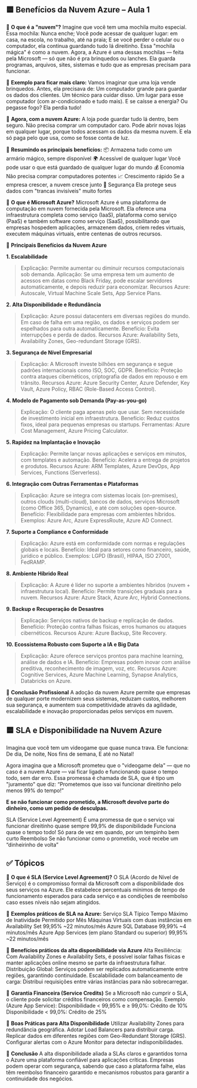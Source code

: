 ## 🟦 **Benefícios da Nuvem Azure – Aula 1**

🔹 **O que é a "nuvem"?** 
Imagine que você tem uma mochila muito especial.
Essa mochila:
Nunca enche;
Você pode acessar de qualquer lugar: em casa, na escola, no trabalho, até na praia;
E se você perder o celular ou o computador, ela continua guardando tudo lá direitinho.
Essa "mochila mágica" é como a nuvem.
Agora, a Azure é uma dessas mochilas — feita pela Microsoft — só que não é pra brinquedos ou lanches. Ela guarda programas, arquivos, sites, sistemas e tudo que as empresas precisam para funcionar.

🔹 **Exemplo para ficar mais claro:** 
Vamos imaginar que uma loja vende brinquedos. Antes, ela precisava de:
Um computador grande para guardar os dados dos clientes.
Um técnico para cuidar disso.
Um lugar para esse computador (com ar-condicionado e tudo mais).
E se caísse a energia? Ou pegasse fogo? Ela perdia tudo!

🔹 **Agora, com a nuvem Azure:**
A loja pode guardar tudo lá dentro, bem seguro.
Não precisa comprar um computador caro.
Pode abrir novas lojas em qualquer lugar, porque todos acessam os dados da mesma nuvem.
E ela só paga pelo que usa, como se fosse conta de luz.

🔹 **Resumindo os principais benefícios:**
📦 Armazena tudo	como um armário mágico, sempre disponível
🌍 Acessível de qualquer lugar	Você pode usar o que está guardado de qualquer lugar do mundo
💰 Economia	Não precisa comprar computadores potentes
📈 Crescimento rápido	Se a empresa crescer, a nuvem cresce junto
🔐 Segurança	Ela protege seus dados com "trancas invisíveis" muito fortes

🔹 **O que é Microsoft Azure?** 
Microsoft Azure é uma plataforma de computação em nuvem fornecida pela Microsoft. Ela oferece uma infraestrutura completa como serviço (IaaS), plataforma como serviço (PaaS) e também software como 
serviço (SaaS), possibilitando que empresas hospedem aplicações, armazenem dados, criem redes virtuais, executem máquinas virtuais, entre centenas de outros recursos.

🔹 **Principais Benefícios da Nuvem Azure**

**1. Escalabilidade**
> Explicação: Permite aumentar ou diminuir recursos computacionais sob demanda.
> Aplicação: Se uma empresa tem um aumento de acessos em datas como Black Friday, pode escalar servidores automaticamente, e depois reduzir para economizar.
> Recursos Azure: Autoscale, Virtual Machine Scale Sets, App Service Plans.

**2. Alta Disponibilidade e Redundância**
> Explicação: Azure possui datacenters em diversas regiões do mundo. Em caso de falha em uma região, os dados e serviços podem ser espelhados para outra automaticamente.
> Benefício: Evita interrupções e perda de dados.
> Recursos Azure: Availability Sets, Availability Zones, Geo-redundant Storage (GRS).

**3. Segurança de Nível Empresarial**
> Explicação: A Microsoft investe bilhões em segurança e segue padrões internacionais como ISO, SOC, GDPR.
> Benefício: Proteção contra ataques cibernéticos, criptografia de dados em repouso e em trânsito.
> Recursos Azure: Azure Security Center, Azure Defender, Key Vault, Azure Policy, RBAC (Role-Based Access Control).

**4. Modelo de Pagamento sob Demanda (Pay-as-you-go)**
> Explicação: O cliente paga apenas pelo que usar. Sem necessidade de investimento inicial em infraestrutura.
> Benefício: Reduz custos fixos, ideal para pequenas empresas ou startups.
> Ferramentas: Azure Cost Management, Azure Pricing Calculator.

**5. Rapidez na Implantação e Inovação**
> Explicação: Permite lançar novas aplicações e serviços em minutos, com templates e automação.
> Benefício: Acelera a entrega de projetos e produtos.
> Recursos Azure: ARM Templates, Azure DevOps, App Services, Functions (Serverless).

**6. Integração com Outras Ferramentas e Plataformas**
> Explicação: Azure se integra com sistemas locais (on-premises), outros clouds (multi-cloud), bancos de dados, serviços Microsoft (como Office 365, Dynamics), e até com soluções open-source.
> Benefício: Flexibilidade para empresas com ambientes híbridos.
> Exemplos: Azure Arc, Azure ExpressRoute, Azure AD Connect.

**7. Suporte a Compliance e Conformidade**
> Explicação: Azure está em conformidade com normas e regulações globais e locais.
> Benefício: Ideal para setores como financeiro, saúde, jurídico e público.
> Exemplos: LGPD (Brasil), HIPAA, ISO 27001, FedRAMP.

**8. Ambiente Híbrido Real**
> Explicação: A Azure é líder no suporte a ambientes híbridos (nuvem + infraestrutura local).
> Benefício: Permite transições graduais para a nuvem.
> Recursos Azure: Azure Stack, Azure Arc, Hybrid Connections.

**9. Backup e Recuperação de Desastres**
> Explicação: Serviços nativos de backup e replicação de dados.
> Benefício: Proteção contra falhas físicas, erros humanos ou ataques cibernéticos.
> Recursos Azure: Azure Backup, Site Recovery.

**10. Ecossistema Robusto com Suporte a IA e Big Data**
> Explicação: Azure oferece serviços prontos para machine learning, análise de dados e IA.
> Benefício: Empresas podem inovar com análise preditiva, reconhecimento de imagem, voz, etc.
> Recursos Azure: Cognitive Services, Azure Machine Learning, Synapse Analytics, Databricks on Azure.

🔹 **Conclusão Profissional**
A adoção da nuvem Azure permite que empresas de qualquer porte modernizem seus sistemas, reduzam custos, melhorem sua segurança, e aumentem sua competitividade através da agilidade, 
escalabilidade e inovação proporcionadas pelos serviços em nuvem.

## 🟦 **SLA e Disponibilidade na Nuvem Azure**

Imagina que você tem um videogame que quase nunca trava.
Ele funciona:
De dia,
De noite,
Nos fins de semana,
E até no Natal!

Agora imagina que a Microsoft prometeu que o "videogame dela" — que no caso é a nuvem Azure — vai ficar ligado e funcionando quase o tempo todo, sem dar erro.
Essa promessa é chamada de SLA, que é tipo um "juramento" que diz:
“Prometemos que isso vai funcionar direitinho pelo menos 99% do tempo!”

**E se não funcionar como prometido, a Microsoft devolve parte do dinheiro, como um pedido de desculpas.**

SLA (Service Level Agreement)	É uma promessa de que o serviço vai funcionar direitinho quase sempre
99,9% de disponibilidade	Funciona quase o tempo todo! Só para de vez em quando, por um tempinho bem curto
Reembolso	Se não funcionar como o prometido, você recebe um “dinheirinho de volta”

## ✅ **Tópicos**

🔹 **O que é SLA (Service Level Agreement)?**
O SLA (Acordo de Nível de Serviço) é o compromisso formal da Microsoft com a disponibilidade dos seus serviços na Azure. Ele estabelece percentuais mínimos de tempo de funcionamento 
esperados para cada serviço e as condições de reembolso caso esses níveis não sejam atingidos.

🔹 **Exemplos práticos de SLA na Azure:**
Serviço	SLA Típico	Tempo Máximo de Inatividade Permitido por Mês
Máquinas Virtuais com duas instâncias em Availability Set	99,95%	~22 minutos/mês
Azure SQL Database	99,99%	~4 minutos/mês
Azure App Services (em plano Standard ou superior)	99,95%	~22 minutos/mês

🔹 **Benefícios práticos da alta disponibilidade via Azure**
Alta Resiliência: Com Availability Zones e Availability Sets, é possível isolar falhas físicas e manter aplicações online mesmo se parte da infraestrutura falhar.
Distribuição Global: Serviços podem ser replicados automaticamente entre regiões, garantindo continuidade.
Escalabilidade com balanceamento de carga: Distribui requisições entre várias instâncias para não sobrecarregar.

🔹 **Garantia Financeira (Service Credits)**
Se a Microsoft não cumprir o SLA, o cliente pode solicitar créditos financeiros como compensação.
Exemplo (Azure App Service):
Disponibilidade < 99,95% e ≥ 99,0%: Crédito de 10%
Disponibilidade < 99,0%: Crédito de 25%

🔹 **Boas Práticas para Alta Disponibilidade**
Utilizar Availability Zones para redundância geográfica.
Adotar Load Balancers para distribuir carga.
Replicar dados em diferentes regiões com Geo-Redundant Storage (GRS).
Configurar alertas com o Azure Monitor para detectar indisponibilidades.

🔹 **Conclusão**
A alta disponibilidade aliada a SLAs claros e garantidos torna o Azure uma plataforma confiável para aplicações críticas. Empresas podem operar com segurança, sabendo que caso a 
plataforma falhe, elas têm reembolso financeiro garantido e mecanismos robustos para garantir a continuidade dos negócios.
